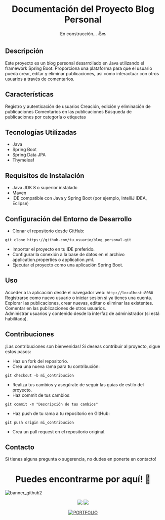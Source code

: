 <h1 align="center">Documentación del Proyecto Blog Personal</h1>
<p align="center">En construcción... ✌️🔜</p>

## Descripción
Este proyecto es un blog personal desarrollado en Java utilizando el framework Spring Boot. Proporciona una plataforma para que el usuario pueda crear, editar y eliminar publicaciones, así como interactuar con otros usuarios a través de comentarios.

## Características

Registro y autenticación de usuarios
Creación, edición y eliminación de publicaciones
Comentarios en las publicaciones
Búsqueda de publicaciones por categoría o etiquetas

## Tecnologías Utilizadas
- Java
- Spring Boot
- Spring Data JPA
- Thymeleaf

## Requisitos de Instalación
- Java JDK 8 o superior instalado
- Maven
- IDE compatible con Java y Spring Boot (por ejemplo, IntelliJ IDEA, Eclipse)

## Configuración del Entorno de Desarrollo
- Clonar el repositorio desde GitHub: 
```
git clone https://github.com/tu_usuario/blog_personal.git
```
- Importar el proyecto en tu IDE preferido.
- Configurar la conexión a la base de datos en el archivo application.properties o application.yml.
- Ejecutar el proyecto como una aplicación Spring Boot.

## Uso
Acceder a la aplicación desde el navegador web: ``http://localhost:8080``<br>
Registrarse como nuevo usuario o iniciar sesión si ya tienes una cuenta.<br>
Explorar las publicaciones, crear nuevas, editar o eliminar las existentes.<br>
Comentar en las publicaciones de otros usuarios.<br>
Administrar usuarios y contenido desde la interfaz de administrador (si está habilitada).<br>

## Contribuciones
¡Las contribuciones son bienvenidas! Si deseas contribuir al proyecto, sigue estos pasos:
- Haz un fork del repositorio.
- Crea una nueva rama para tu contribución:
```
git checkout -b mi_contribucion
```
- Realiza tus cambios y asegúrate de seguir las guías de estilo del proyecto.
- Haz commit de tus cambios:
```
git commit -m "Descripción de tus cambios"
```
- Haz push de tu rama a tu repositorio en GitHub:
```
git push origin mi_contribucion
```
- Crea un pull request en el repositorio original.

## Contacto
Si tienes alguna pregunta o sugerencia, no dudes en ponerte en contacto!

<h1 align="center">Puedes encontrarme por aquí! 👋</h1>

![banner_github2](https://github.com/JosseGonnza/jossegonnza/assets/149838507/338f92e7-6093-4e38-8845-6ae16a955b49)


<div align="center">
  <a href="https://github.com/JosseGonnza" ><img src="https://github.com/JosseGonnza/jossegonnza/assets/149838507/0905e38a-742f-41f2-ae42-93e17d3035b7"></a>
  <a href="https://www.linkedin.com/in/jose-gonz%C3%A1lez-quevedo-1a21272b0/" ><img src="https://github.com/JosseGonnza/jossegonnza/assets/149838507/02f571f6-cd91-46d6-bf5a-e29bc5819d05"></a>
  
  [![PORTFOLIO](https://img.shields.io/badge/PORTFOLIO-green?style=for-the-badge&link=https://jossegonnza.github.io/portfolio/)](https://jossegonnza.github.io/portfolio/)
</div>
<p>
